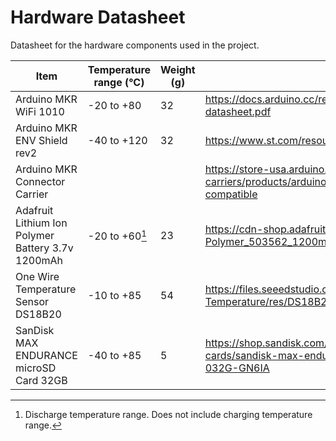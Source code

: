 # Hardware Datasheet

Datasheet for the hardware components used in the project.

| Item                                              | Temperature range (°C) | Weight (g) | Datasheet Link                                                                                                          |
| ------------------------------------------------- | ---------------------- | ---------- | ----------------------------------------------------------------------------------------------------------------------- |
| Arduino MKR WiFi 1010                             | -20 to +80             | 32         | https://docs.arduino.cc/resources/datasheets/ABX00023-datasheet.pdf                                                     |
| Arduino MKR ENV Shield rev2                       | -40 to +120            | 32         | https://www.st.com/resource/en/datasheet/hts221.pdf                                                                     |
| Arduino MKR Connector Carrier                     |                        |            | https://store-usa.arduino.cc/collections/shields-carriers/products/arduino-mkr-connector-carrier-grove-compatible       |
| Adafruit Lithium Ion Polymer Battery 3.7v 1200mAh | -20 to +60[^1]         | 23         | https://cdn-shop.adafruit.com/product-files/258/C101-_Li-Polymer_503562_1200mAh_3.7V_with_PCM_APPROVED_8.18.pdf         |
| One Wire Temperature Sensor DS18B20               | -10 to +85             | 54         | https://files.seeedstudio.com/wiki/One-Wire-Temperature/res/DS18B20-Datasheet.pdf                                       |
| SanDisk MAX ENDURANCE microSD Card 32GB           | -40 to +85             | 5          | https://shop.sandisk.com/products/memory-cards/microsd-cards/sandisk-max-endurance-uhs-i-microsd?sku=SDSQQVR-032G-GN6IA |

[^1]: Discharge temperature range. Does not include charging temperature range.
